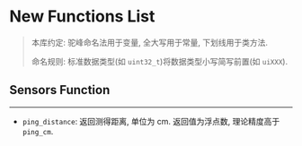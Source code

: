 # New Functions List

> 本库约定: 驼峰命名法用于变量, 全大写用于常量, 下划线用于类方法.
>
> 命名规则: 标准数据类型(如 `uint32_t`)将数据类型小写简写前置(如 `uiXXX`).

## Sensors Function

---

- `ping_distance`: 返回测得距离, 单位为 cm. 返回值为浮点数, 理论精度高于 `ping_cm`.
